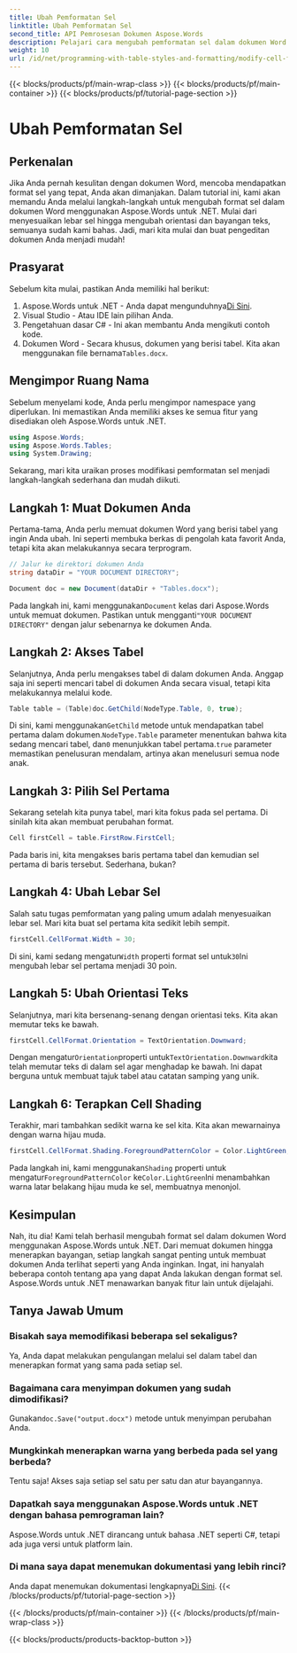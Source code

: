 ```yaml
---
title: Ubah Pemformatan Sel
linktitle: Ubah Pemformatan Sel
second_title: API Pemrosesan Dokumen Aspose.Words
description: Pelajari cara mengubah pemformatan sel dalam dokumen Word menggunakan Aspose.Words untuk .NET dengan panduan langkah demi langkah terperinci ini.
weight: 10
url: /id/net/programming-with-table-styles-and-formatting/modify-cell-formatting/
---
```


{{< blocks/products/pf/main-wrap-class >}}
{{< blocks/products/pf/main-container >}}
{{< blocks/products/pf/tutorial-page-section >}}

# Ubah Pemformatan Sel

## Perkenalan

Jika Anda pernah kesulitan dengan dokumen Word, mencoba mendapatkan format sel yang tepat, Anda akan dimanjakan. Dalam tutorial ini, kami akan memandu Anda melalui langkah-langkah untuk mengubah format sel dalam dokumen Word menggunakan Aspose.Words untuk .NET. Mulai dari menyesuaikan lebar sel hingga mengubah orientasi dan bayangan teks, semuanya sudah kami bahas. Jadi, mari kita mulai dan buat pengeditan dokumen Anda menjadi mudah!

## Prasyarat

Sebelum kita mulai, pastikan Anda memiliki hal berikut:

1. Aspose.Words untuk .NET - Anda dapat mengunduhnya[Di Sini](https://releases.aspose.com/words/net/).
2. Visual Studio - Atau IDE lain pilihan Anda.
3. Pengetahuan dasar C# - Ini akan membantu Anda mengikuti contoh kode.
4.  Dokumen Word - Secara khusus, dokumen yang berisi tabel. Kita akan menggunakan file bernama`Tables.docx`.

## Mengimpor Ruang Nama

Sebelum menyelami kode, Anda perlu mengimpor namespace yang diperlukan. Ini memastikan Anda memiliki akses ke semua fitur yang disediakan oleh Aspose.Words untuk .NET.

```csharp
using Aspose.Words;
using Aspose.Words.Tables;
using System.Drawing;
```

Sekarang, mari kita uraikan proses modifikasi pemformatan sel menjadi langkah-langkah sederhana dan mudah diikuti.

## Langkah 1: Muat Dokumen Anda

Pertama-tama, Anda perlu memuat dokumen Word yang berisi tabel yang ingin Anda ubah. Ini seperti membuka berkas di pengolah kata favorit Anda, tetapi kita akan melakukannya secara terprogram.

```csharp
// Jalur ke direktori dokumen Anda
string dataDir = "YOUR DOCUMENT DIRECTORY";

Document doc = new Document(dataDir + "Tables.docx");
```

 Pada langkah ini, kami menggunakan`Document` kelas dari Aspose.Words untuk memuat dokumen. Pastikan untuk mengganti`"YOUR DOCUMENT DIRECTORY"` dengan jalur sebenarnya ke dokumen Anda.

## Langkah 2: Akses Tabel

Selanjutnya, Anda perlu mengakses tabel di dalam dokumen Anda. Anggap saja ini seperti mencari tabel di dokumen Anda secara visual, tetapi kita melakukannya melalui kode.

```csharp
Table table = (Table)doc.GetChild(NodeType.Table, 0, true);
```

Di sini, kami menggunakan`GetChild` metode untuk mendapatkan tabel pertama dalam dokumen.`NodeType.Table` parameter menentukan bahwa kita sedang mencari tabel, dan`0` menunjukkan tabel pertama.`true` parameter memastikan penelusuran mendalam, artinya akan menelusuri semua node anak.

## Langkah 3: Pilih Sel Pertama

Sekarang setelah kita punya tabel, mari kita fokus pada sel pertama. Di sinilah kita akan membuat perubahan format.

```csharp
Cell firstCell = table.FirstRow.FirstCell;
```

Pada baris ini, kita mengakses baris pertama tabel dan kemudian sel pertama di baris tersebut. Sederhana, bukan?

## Langkah 4: Ubah Lebar Sel

Salah satu tugas pemformatan yang paling umum adalah menyesuaikan lebar sel. Mari kita buat sel pertama kita sedikit lebih sempit.

```csharp
firstCell.CellFormat.Width = 30;
```

 Di sini, kami sedang mengatur`Width` properti format sel untuk`30`Ini mengubah lebar sel pertama menjadi 30 poin.

## Langkah 5: Ubah Orientasi Teks

Selanjutnya, mari kita bersenang-senang dengan orientasi teks. Kita akan memutar teks ke bawah.

```csharp
firstCell.CellFormat.Orientation = TextOrientation.Downward;
```

 Dengan mengatur`Orientation`properti untuk`TextOrientation.Downward`kita telah memutar teks di dalam sel agar menghadap ke bawah. Ini dapat berguna untuk membuat tajuk tabel atau catatan samping yang unik.

## Langkah 6: Terapkan Cell Shading

Terakhir, mari tambahkan sedikit warna ke sel kita. Kita akan mewarnainya dengan warna hijau muda.

```csharp
firstCell.CellFormat.Shading.ForegroundPatternColor = Color.LightGreen;
```

 Pada langkah ini, kami menggunakan`Shading` properti untuk mengatur`ForegroundPatternColor` ke`Color.LightGreen`Ini menambahkan warna latar belakang hijau muda ke sel, membuatnya menonjol.

## Kesimpulan

Nah, itu dia! Kami telah berhasil mengubah format sel dalam dokumen Word menggunakan Aspose.Words untuk .NET. Dari memuat dokumen hingga menerapkan bayangan, setiap langkah sangat penting untuk membuat dokumen Anda terlihat seperti yang Anda inginkan. Ingat, ini hanyalah beberapa contoh tentang apa yang dapat Anda lakukan dengan format sel. Aspose.Words untuk .NET menawarkan banyak fitur lain untuk dijelajahi.

## Tanya Jawab Umum

### Bisakah saya memodifikasi beberapa sel sekaligus?
Ya, Anda dapat melakukan pengulangan melalui sel dalam tabel dan menerapkan format yang sama pada setiap sel.

### Bagaimana cara menyimpan dokumen yang sudah dimodifikasi?
 Gunakan`doc.Save("output.docx")` metode untuk menyimpan perubahan Anda.

### Mungkinkah menerapkan warna yang berbeda pada sel yang berbeda?
Tentu saja! Akses saja setiap sel satu per satu dan atur bayangannya.

### Dapatkah saya menggunakan Aspose.Words untuk .NET dengan bahasa pemrograman lain?
Aspose.Words untuk .NET dirancang untuk bahasa .NET seperti C#, tetapi ada juga versi untuk platform lain.

### Di mana saya dapat menemukan dokumentasi yang lebih rinci?
 Anda dapat menemukan dokumentasi lengkapnya[Di Sini](https://reference.aspose.com/words/net/).
{{< /blocks/products/pf/tutorial-page-section >}}

{{< /blocks/products/pf/main-container >}}
{{< /blocks/products/pf/main-wrap-class >}}

{{< blocks/products/products-backtop-button >}}
